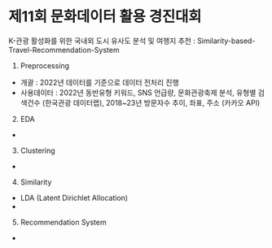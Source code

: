 # 제11회 문화데이터 활용 경진대회
K-관광 활성화를 위한 국내외 도시 유사도 분석 및 여행지 추천
: Similarity-based-Travel-Recommendation-System

1. Preprocessing
- 개괄 : 2022년 데이터를 기준으로 데이터 전처리 진행
- 사용데이터 
: 2022년 동반유형 키워드, SNS 언급량, 문화관광축제 분석, 유형별 검색건수 (한국관광 데이터랩), 2018~23년 방문자수 추이, 좌표, 주소 (카카오 API)

2. EDA
- 

3. Clustering
- 

4. Similarity
- LDA (Latent Dirichlet Allocation)
- 

5. Recommendation System
- 
